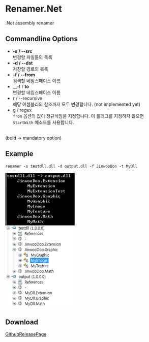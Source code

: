 Renamer.Net
====

.Net assembly renamer

Commandline Options
----
* __-s / --src__<br>
    변경할 파일들의 목록
* __-d / --dst__<br>
  저장할 경로의 목록
* __-f / --from__<br>
  검색할 네임스페이스 이름
* __-t / __to__<br>
  변경할 네임스페이스 이름
* r / --recursive<br>
  해당 어셈블리의 참조까지 모두 변경합니다. (not implemented yet)
* g / regex<br>
  `from` 옵션의 값이 정규식임을 지정합니다. 이 플래그를 지정하지 않으면 `StartWith` 메소드를 사용합니다.
<br>
(bold -> mandatory option)

Example
----
```
renamer -s testdll.dll -d output.dll -f JinwooDoo -t MyDll
```
![example](img/example.png)<br>
![changed](img/changed.png)


Download
----
[GithubReleasePage](https://github.com/pjc0247/Renamer.Net/releases/tag/0.1.0)
